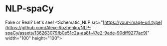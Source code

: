 # NLP-spaCy
Fake or Real? Let's see!
<Schematic_NLP src="[https://your-image-url.type](https://github.com/AlexeiRozhenko/NLP-spaCy/assets/136263079/b0e51c2a-aa8f-47e2-9ade-90dff9277ac9)" width="100" height="100">
